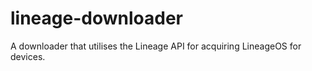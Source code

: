 # lineage-downloader
A downloader that utilises the Lineage API for acquiring LineageOS for devices.

